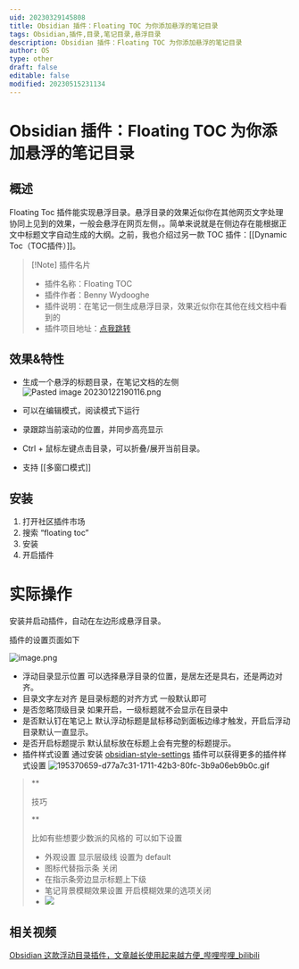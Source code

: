 ```yaml
---
uid: 20230329145808
title: Obsidian 插件：Floating TOC 为你添加悬浮的笔记目录
tags: Obsidian,插件,目录,笔记目录,悬浮目录
description: Obsidian 插件：Floating TOC 为你添加悬浮的笔记目录
author: OS
type: other
draft: false
editable: false
modified: 20230515231134
---
```


# Obsidian 插件：Floating TOC 为你添加悬浮的笔记目录

## 概述

Floating Toc 插件能实现悬浮目录。悬浮目录的效果近似你在其他网页文字处理协同上见到的效果，一般会悬浮在网页左侧，。简单来说就是在侧边存在能根据正文中标题文字自动生成的大纲。之前，我也介绍过另一款 TOC 插件：[[Dynamic Toc（TOC插件）]]。

> [!Note] 插件名片
> - 插件名称：Floating TOC
> - 插件作者：Benny Wydooghe
> - 插件说明：在笔记一侧生成悬浮目录，效果近似你在其他在线文档中看到的
> - 插件项目地址：[点我跳转](https://github.com/cumany/obsidian-floating-toc-plugin)

## 效果&特性

- 生成一个悬浮的标题目录，在笔记文档的左侧
    ![Pasted image 20230122190116.png](https://cdn.pkmer.cn/images/0825c4821f4f73bf1284f48890d75b59_MD5.gif!pkmer)

- 可以在编辑模式，阅读模式下运行
- 录跟踪当前滚动的位置，并同步高亮显示
- Ctrl + 鼠标左键点击目录，可以折叠/展开当前目录。
- 支持 [[多窗口模式]]

## 安装

1. 打开社区插件市场
2. 搜索 “floating toc”
3. 安装
4. 开启插件

# 实际操作

安装并启动插件，自动在左边形成悬浮目录。

插件的设置页面如下

![image.png](https://cdn.pkmer.cn/images/5a411e220a8d93c3b85d22554ccdfc4d_MD5.png!pkmer)

- 浮动目录显示位置 可以选择悬浮目录的位置，是居左还是具右，还是两边对齐。
- 目录文字左对齐 是目录标题的对齐方式 一般默认即可
- 是否忽略顶级目录 如果开启，一级标题就不会显示在目录中
- 是否默认钉在笔记上 默认浮动标题是鼠标移动到面板边缘才触发，开启后浮动目录默认一直显示。
- 是否开启标题提示 默认鼠标放在标题上会有完整的标题提示。
- 插件样式设置 通过安装 [obsidian-style-settings](https://pkmer.cn/Pkmer-Docs/10-Obsidian/Obsidian%E7%A4%BE%E5%8C%BA%E6%8F%92%E4%BB%B6/obsidian-style-settings) 插件可以获得更多的插件样式设置
    ![195370659-d77a7c31-1711-42b3-80fc-3b9a06eb9b0c.gif](https://cdn.pkmer.cn/images/95f36f0da7c8667d556eacebcb226656_MD5.gif!pkmer)

> **
>
> 技巧
>
> **
>
> 比如有些想要少数派的风格的 可以如下设置
>
> - 外观设置 显示层级线 设置为 default
> - 图标代替指示条 关闭
> - 在指示条旁边显示标题上下级
> - 笔记背景模糊效果设置 开启模糊效果的选项关闭
> - ![](https://cdn.pkmer.cn/images/9bcf77d2238a762a259ac25edf287df4_MD5.png!pkmer)

## 相关视频

[Obsidian 这款浮动目录插件，文章越长使用起来越方便_哔哩哔哩_bilibili](https://www.bilibili.com/video/BV1Ze4y1C7Yw/)
